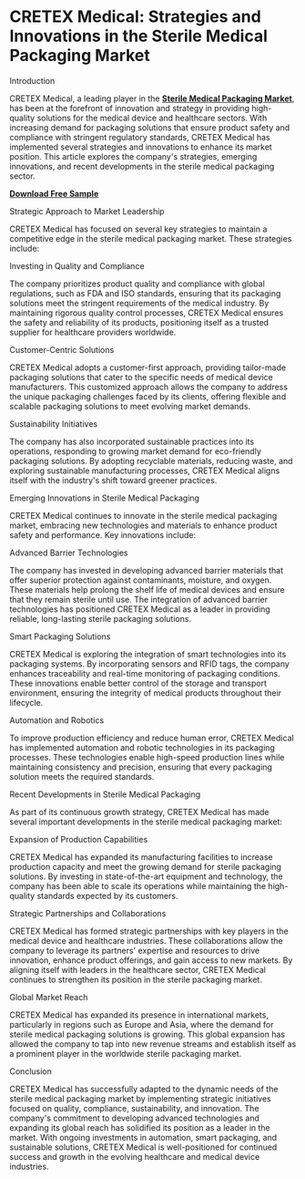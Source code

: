 # CRETEX Medical: Strategies and Innovations in the Sterile Medical Packaging Market

Introduction

CRETEX Medical, a leading player in the **[Sterile Medical Packaging Market](https://www.nextmsc.com/report/sterile-medical-packaging-market-hc2905)**, has been at the forefront of innovation and strategy in providing high-quality solutions for the medical device and healthcare sectors. With increasing demand for packaging solutions that ensure product safety and compliance with stringent regulatory standards, CRETEX Medical has implemented several strategies and innovations to enhance its market position. This article explores the company's strategies, emerging innovations, and recent developments in the sterile medical packaging sector.

**[Download Free Sample](https://www.nextmsc.com/sterile-medical-packaging-market-hc2905/request-sample)**

Strategic Approach to Market Leadership

CRETEX Medical has focused on several key strategies to maintain a competitive edge in the sterile medical packaging market. These strategies include:

Investing in Quality and Compliance

The company prioritizes product quality and compliance with global regulations, such as FDA and ISO standards, ensuring that its packaging solutions meet the stringent requirements of the medical industry. By maintaining rigorous quality control processes, CRETEX Medical ensures the safety and reliability of its products, positioning itself as a trusted supplier for healthcare providers worldwide.

Customer-Centric Solutions

CRETEX Medical adopts a customer-first approach, providing tailor-made packaging solutions that cater to the specific needs of medical device manufacturers. This customized approach allows the company to address the unique packaging challenges faced by its clients, offering flexible and scalable packaging solutions to meet evolving market demands.

Sustainability Initiatives

The company has also incorporated sustainable practices into its operations, responding to growing market demand for eco-friendly packaging solutions. By adopting recyclable materials, reducing waste, and exploring sustainable manufacturing processes, CRETEX Medical aligns itself with the industry's shift toward greener practices.

Emerging Innovations in Sterile Medical Packaging

CRETEX Medical continues to innovate in the sterile medical packaging market, embracing new technologies and materials to enhance product safety and performance. Key innovations include:

Advanced Barrier Technologies

The company has invested in developing advanced barrier materials that offer superior protection against contaminants, moisture, and oxygen. These materials help prolong the shelf life of medical devices and ensure that they remain sterile until use. The integration of advanced barrier technologies has positioned CRETEX Medical as a leader in providing reliable, long-lasting sterile packaging solutions.

Smart Packaging Solutions

CRETEX Medical is exploring the integration of smart technologies into its packaging systems. By incorporating sensors and RFID tags, the company enhances traceability and real-time monitoring of packaging conditions. These innovations enable better control of the storage and transport environment, ensuring the integrity of medical products throughout their lifecycle.

Automation and Robotics

To improve production efficiency and reduce human error, CRETEX Medical has implemented automation and robotic technologies in its packaging processes. These technologies enable high-speed production lines while maintaining consistency and precision, ensuring that every packaging solution meets the required standards.

Recent Developments in Sterile Medical Packaging

As part of its continuous growth strategy, CRETEX Medical has made several important developments in the sterile medical packaging market:

Expansion of Production Capabilities

CRETEX Medical has expanded its manufacturing facilities to increase production capacity and meet the growing demand for sterile packaging solutions. By investing in state-of-the-art equipment and technology, the company has been able to scale its operations while maintaining the high-quality standards expected by its customers.

Strategic Partnerships and Collaborations

CRETEX Medical has formed strategic partnerships with key players in the medical device and healthcare industries. These collaborations allow the company to leverage its partners' expertise and resources to drive innovation, enhance product offerings, and gain access to new markets. By aligning itself with leaders in the healthcare sector, CRETEX Medical continues to strengthen its position in the sterile packaging market.

Global Market Reach

CRETEX Medical has expanded its presence in international markets, particularly in regions such as Europe and Asia, where the demand for sterile medical packaging solutions is growing. This global expansion has allowed the company to tap into new revenue streams and establish itself as a prominent player in the worldwide sterile packaging market.

Conclusion

CRETEX Medical has successfully adapted to the dynamic needs of the sterile medical packaging market by implementing strategic initiatives focused on quality, compliance, sustainability, and innovation. The company's commitment to developing advanced technologies and expanding its global reach has solidified its position as a leader in the market. With ongoing investments in automation, smart packaging, and sustainable solutions, CRETEX Medical is well-positioned for continued success and growth in the evolving healthcare and medical device industries.

